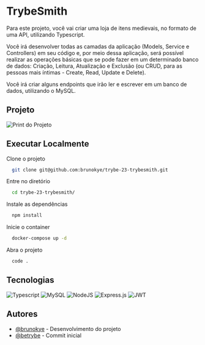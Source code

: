# TrybeSmith

Para este projeto, você vai criar uma loja de itens medievais, no formato de uma API, utilizando Typescript.

Você irá desenvolver todas as camadas da aplicação (Models, Service e Controllers) em seu código e, por meio dessa aplicação, será possível realizar as operações básicas que se pode fazer em um determinado banco de dados: Criação, Leitura, Atualização e Exclusão (ou CRUD, para as pessoas mais íntimas - Create, Read, Update e Delete).

Você irá criar alguns endpoints que irão ler e escrever em um banco de dados, utilizando o MySQL.

## Projeto

![Print do Projeto](https://i.imgur.com/bdxwSDP.png)

## Executar Localmente

Clone o projeto 

```bash
  git clone git@github.com:brunokye/trybe-23-trybesmith.git
```

Entre no diretório

```bash
  cd trybe-23-trybesmith/
```

Instale as dependências

```bash
  npm install
```

Inicie o container

```bash
  docker-compose up -d
```

Abra o projeto

```bash
  code .
```

## Tecnologias

![Typescript](https://img.shields.io/badge/TypeScript-3178C6.svg?style=for-the-badge&logo=TypeScript&logoColor=white)
![MySQL](https://img.shields.io/badge/MySQL-4479A1.svg?style=for-the-badge&logo=MySQL&logoColor=white)
![NodeJS](https://img.shields.io/badge/node.js-6DA55F?style=for-the-badge&logo=node.js&logoColor=white)
![Express.js](https://img.shields.io/badge/express.js-%23404d59.svg?style=for-the-badge&logo=express&logoColor=%2361DAFB)
![JWT](https://img.shields.io/badge/JWT-black?style=for-the-badge&logo=JSON%20web%20tokens)

## Autores

- [@brunokye](https://github.com/brunokye) - Desenvolvimento do projeto
- [@betrybe](https://github.com/betrybe) - Commit inicial
